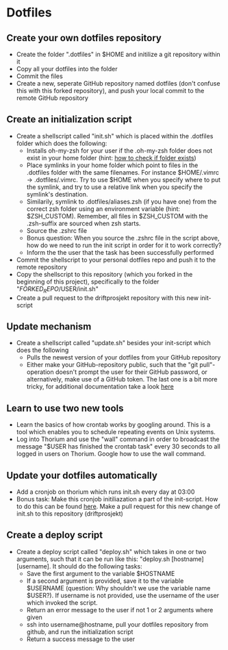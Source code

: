 # Dotfiles

## Create your own dotfiles repository
- Create the folder ".dotfiles" in $HOME and initilize a git repository within it
- Copy all your dotfiles into the folder
- Commit the files
- Create a new, seperate GitHub repository named dotfiles (don't confuse this with this forked repository), and push your local commit to the remote GitHub repository

## Create an initialization script
- Create a shellscript called "init.sh" which is placed within the .dotfiles folder which does the following:
    - Installs oh-my-zsh for your user if the .oh-my-zsh folder does not exist in your home folder (hint: [how to check if folder exists](http://stackoverflow.com/questions/59838/check-if-a-directory-exists-in-a-shell-script))
    - Place symlinks in your home folder which point to files in the .dotfiles folder with the same filenames. For instance $HOME/.vimrc -> .dotfiles/.vimrc. Try to use $HOME when you specify where to put the symlink, and try to use a relative link when you specify the symlink's destination.
    - Similarily, symlink to .dotfiles/aliases.zsh (if you have one) from the correct zsh folder using an environment variable (hint: $ZSH_CUSTOM). Remember, all files in $ZSH_CUSTOM with the .zsh-suffix are sourced when zsh starts.
    - Source the .zshrc file
    - Bonus question: When you source the .zshrc file in the script above, how do we need to run the init script in order for it to work correctly?
    - Inform the the user that the task has been successfully performed
- Commit the shellscript to your personal dotfiles repo and push it to the remote repository
- Copy the shellscript to this repository (which you forked in the beginning of this project), specifically to the folder "$FORKED_REPO/$USER/init.sh"
- Create a pull request to the driftprosjekt repository with this new init-script


## Update mechanism
- Create a shellscript called "update.sh" besides your init-script which does the following
    - Pulls the newest version of your dotfiles from your GitHub repository
    - Either make your GitHub-repository public, such that the "git pull"-operation doesn't prompt the user for their GitHub password, or alternatively, make use of a GitHub token. The last one is a bit more tricky, for additional documentation take a look [here](https://help.github.com/articles/creating-a-personal-access-token-for-the-command-line/)

## Learn to use two new tools
- Learn the basics of how crontab works by googling around. This is a tool which enables you to schedule repeating events on Unix systems.
- Log into Thorium and use the "wall" command in order to broadcast the message "$USER has finished the crontab task" every 30 seconds to all logged in users on Thorium. Google how to use the wall command.

## Update your dotfiles automatically
- Add a cronjob on thorium which runs init.sh every day at 03:00
- Bonus task: Make this cronjob initiliazation a part of the init-script. How to do this can be found [here](http://stackoverflow.com/questions/878600/how-to-create-a-cron-job-using-bash). Make a pull request for this new change of init.sh to this repository (driftprosjekt)

## Create a deploy script
- Create a deploy script called "deploy.sh" which takes in one or two arguments, such that it can be run like this: "deploy.sh [hostname] [username]. It should do the following tasks:
    - Save the first argument to the variable $HOSTNAME
    - If a second argument is provided, save it to the variable $USERNAME (question: Why shouldn't we use the variable name $USER?). If username is not provided, use the username of the user which invoked the script.
    - Return an error message to the user if not 1 or 2 arguments where given
    - ssh into username@hostname, pull your dotfiles repository from github, and run the initialization script
    - Return a success message to the user
